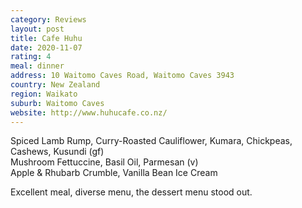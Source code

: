 ```yaml
---
category: Reviews
layout: post
title: Cafe Huhu
date: 2020-11-07
rating: 4
meal: dinner
address: 10 Waitomo Caves Road, Waitomo Caves 3943
country: New Zealand
region: Waikato
suburb: Waitomo Caves
website: http://www.huhucafe.co.nz/
---
```

Spiced Lamb Rump, Curry-Roasted Cauliflower, Kumara, Chickpeas, Cashews, Kusundi (gf)  
Mushroom Fettuccine, Basil Oil, Parmesan (v)  
Apple & Rhubarb Crumble, Vanilla Bean Ice Cream  

Excellent meal, diverse menu, the dessert menu stood out.
